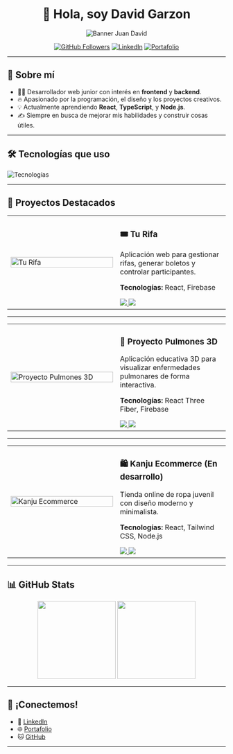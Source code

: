 <div align="center">
  
# 👋 Hola, soy **David Garzon** 

<img src="https://i.postimg.cc/fR0Tf451/David-Garzon-Dev.png" alt="Banner Juan David" />

 



[![GitHub Followers](https://img.shields.io/github/followers/DavidGarzonDev?style=social)](https://github.com/DavidGarzonDev)
[![LinkedIn](https://img.shields.io/badge/LinkedIn-Perfil-blue?style=social&logo=linkedin)](https://linkedin.com/in/davidgarzondev/)
[![Portafolio](https://img.shields.io/badge/Portafolio-Web-informational?style=social&logo=google-chrome)](https://portafolio-umber-xi.vercel.app/#projects)

</div>

---

## 🚀 Sobre mí

- 👨‍💻 Desarrollador web junior con interés en **frontend** y **backend**.
- 🔥 Apasionado por la programación, el diseño y los proyectos creativos.
- 💡 Actualmente aprendiendo **React**, **TypeScript**,  y **Node.js**.
- ✍️ Siempre en busca de mejorar mis habilidades y construir cosas útiles.

---

## 🛠️ Tecnologías que uso

<img src="https://skillicons.dev/icons?i=html,css,js,typescript,react,nodejs,python,tailwind,git,github,figma" alt="Tecnologías" />

---

## 📂 Proyectos Destacados

<table>
  <tr>
    <td width="50%">
      <img src="https://i.postimg.cc/T3mfWV36/Captura2.png" alt="Tu Rifa" width="100%" />
    </td>
    <td width="50%">
      <h3>🎟️ Tu Rifa</h3>
      <p>Aplicación web para gestionar rifas, generar boletos y controlar participantes.</p>
      <p><strong>Tecnologías:</strong> React, Firebase</p>
      <a href="https://github.com/DavidGarzonDev/TuRifa">
        <img src="https://img.shields.io/badge/GitHub-Código-000?style=for-the-badge&logo=github&logoColor=white" />
      </a>
      <a href="https://tu-rifa-h6e6.vercel.app/">
        <img src="https://img.shields.io/badge/Vercel-Ver%20Proyecto-black?style=for-the-badge&logo=vercel&logoColor=white" />
      </a>
    </td>
  </tr>
</table>

---

<table>
  <tr>
    <td width="50%">
      <img src="https://i.postimg.cc/7PsHvPWp/Captura1.png" alt="Proyecto Pulmones 3D" width="100%" />
    </td>
    <td width="50%">
      <h3>🔴 Proyecto Pulmones 3D</h3>
      <p>Aplicación educativa 3D para visualizar enfermedades pulmonares de forma interactiva.</p>
      <p><strong>Tecnologías:</strong> React Three Fiber, Firebase</p>
      <a href="https://github.com/DavidGarzonDev/proyecto-web-3d">
        <img src="https://img.shields.io/badge/GitHub-Código-000?style=for-the-badge&logo=github&logoColor=white" />
      </a>
      <a href="https://proyecto-web-3d.vercel.app/">
        <img src="https://img.shields.io/badge/Vercel-Ver%20Proyecto-black?style=for-the-badge&logo=vercel&logoColor=white" />
      </a>
    </td>
  </tr>
</table>

---

<table>
  <tr>
    <td width="50%">
      <img src="https://i.postimg.cc/N0cY8KKr/Captura3.png" alt="Kanju Ecommerce" width="100%" />
    </td>
    <td width="50%">
      <h3>🛍️ Kanju Ecommerce (En desarrollo)</h3>
      <p>Tienda online de ropa juvenil con diseño moderno y minimalista.</p>
      <p><strong>Tecnologías:</strong> React, Tailwind CSS, Node.js</p>
      <a href="https://github.com/DavidGarzonDev/kanju">
        <img src="https://img.shields.io/badge/GitHub-Código-000?style=for-the-badge&logo=github&logoColor=white" />
      </a>
      <a href="https://kanju.vercel.app/">
        <img src="https://img.shields.io/badge/Vercel-Ver%20Proyecto-black?style=for-the-badge&logo=vercel&logoColor=white" />
      </a>
    </td>
  </tr>
</table>




---

## 📊 GitHub Stats

<p align="center">
  <img height="180em" src="https://github-readme-stats.vercel.app/api?username=DavidGarzonDev&show_icons=true&theme=radical&count_private=true" />
  <img height="180em" src="https://github-readme-stats.vercel.app/api/top-langs/?username=DavidGarzonDev&layout=compact&theme=radical&langs_count=6" />
</p>

---

## 🤝 ¡Conectemos!

- 💼 [LinkedIn](https://linkedin.com/in/davidgarzondev/)
- 🌐 [Portafolio](https://portafolio-umber-xi.vercel.app/#projects)
- 🐱 [GitHub](https://github.com/DavidGarzonDev)

---

